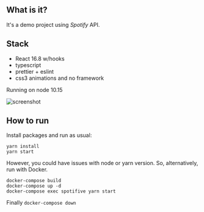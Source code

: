 ## What is it?

It's a demo project using _Spotify_ API.

## Stack
- React 16.8 w/hooks
- typescript
- prettier + eslint
- css3 animations and no framework

Running on node 10.15

![screenshot](https://github.com/libasoles/spotify-exercise/screenShots/Screenshot.png)

## How to run
Install packages and run as usual: 

```
yarn install
yarn start
 ```
 
However, you could have issues with node or yarn version. So, alternatively, run with Docker.

```
docker-compose build
docker-compose up -d
docker-compose exec spotifive yarn start
```

Finally
`docker-compose down`
